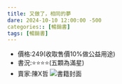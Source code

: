 ```yaml
---
title: 又做了，相同的夢
dare: 2024-10-10 12:00:00 -500
categories:: [暢銷書]
tags: [暢銷書]
---
```

- 價格:249(收取售價10%做公益用途)
- 書況:⭐⭐⭐⭐(五顆為滿星)
- 賣家:陳X哲
![書籍封面](https://encrypted-tbn0.gstatic.com/images?q=tbn:ANd9GcSiyjUPa3wERkqxwRmpQn7yG3R0qiuoJCbrSA&s)
